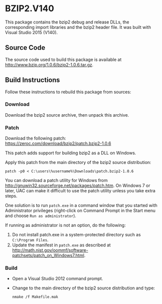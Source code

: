 # BZIP2.V140

This package contains the bzip2 debug and release DLLs, the corresponding import libraries and the bzip2 header file. It was built with Visual Studio 2015 (V140).

## Source Code

The source code used to build this package is available at http://www.bzip.org/1.0.6/bzip2-1.0.6.tar.gz.

## Build Instructions

Follow these instructions to rebuild this package from sources:

### Download

Download the bzip2 source archive, then unpack this archive.

### Patch

Download the following patch: https://zeroc.com/download/bzip2/patch.bzip2-1.0.6

This patch adds support for building bzip2 as a DLL on Windows.

Apply this patch from the main directory of the bzip2 source distribution:

``patch -p0 < C:\users\%username%\Downloads\patch.bzip2-1.0.6``

You can download a patch utility for Windows from http://gnuwin32.sourceforge.net/packages/patch.htm.
On Windows 7 or later, UAC can make it difficult to use the patch utility unless you take extra steps.

One solution is to run ``patch.exe`` in a command window that you started with Administrator privileges
(right-click on Command Prompt in the Start menu and choose ``Run as administrator``). 

If running as administrator is not an option, do the following:

1. Do not install patch.exe in a system-protected directory such as ``C:\Program Files``.
2. Update the manifest in ``patch.exe`` as described at http://math.nist.gov/oommf/software-patchsets/patch_on_Windows7.html.

### Build

- Open a Visual Studio 2012 command prompt.

- Change to the main directory of the bzip2 source distribution and type:
	
	``nmake /f Makefile.mak``
